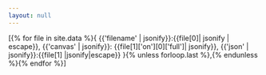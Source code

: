 ```yaml
---
layout: null
---
```

[{% for file in site.data %}{ 
  {{'filename' | jsonify}}:{{file[0]| jsonify | escape}}, 
  {{'canvas' | jsonify}}: {{file[1]['on'][0]['full']| jsonify}},
  {{'json' | jsonify}}:{{file[1] |jsonify|escape}}
 }{% unless forloop.last %},{% endunless %}{% endfor %}]
